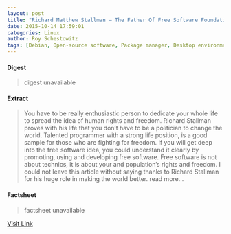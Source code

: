 ```yaml
---
layout: post
title: "Richard Matthew Stallman – The Father Of Free Software Foundation"
date: 2015-10-14 17:59:01
categories: Linux
author: Roy Schestowitz
tags: [Debian, Open-source software, Package manager, Desktop environment, Advertising, GNOME, Free software, System software, Technology, Digital media, Software, Computing]
---
```



#### Digest
>digest unavailable

#### Extract
>You have to be really enthusiastic person to dedicate your whole life to spread the idea of human rights and freedom. Richard Stallman proves with his life that you don’t have to be a politician to change the world. Talented programmer with a strong life position, is a good sample for those who are fighting for freedom. If you will get deep into the free software idea, you could understand it clearly by promoting, using and developing free software. Free software is not about technics, it is about your and population’s rights and freedom. I could not leave this article without saying thanks to Richard Stallman for his huge role in making the world better. read more...

#### Factsheet
>factsheet unavailable

[Visit Link](http://www.tuxmachines.org/node/81068)


